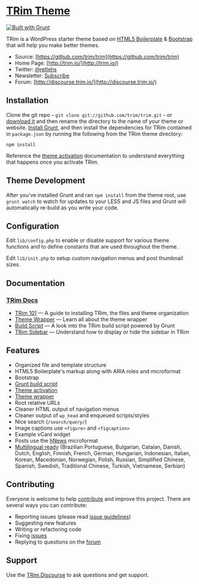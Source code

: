 # [TRim Theme](http://trim.io/)

[![Built with Grunt](https://cdn.gruntjs.com/builtwith.png)](http://gruntjs.com/)

TRim is a WordPress starter theme based on [HTML5 Boilerplate](http://html5boilerplate.com/) & [Bootstrap](http://getbootstrap.com/) that will help you make better themes.

* Source: [https://github.com/trim/trim](https://github.com/trim/trim)
* Home Page: [http://trim.io/](http://trim.io/)
* Twitter: [@retlehs](https://twitter.com/retlehs)
* Newsletter: [Subscribe](http://trim.io/subscribe/)
* Forum: [http://discourse.trim.io/](http://discourse.trim.io/)

## Installation

Clone the git repo - `git clone git://github.com/trim/trim.git` - or [download it](https://github.com/trim/trim/zipball/master) and then rename the directory to the name of your theme or website. [Install Grunt](http://gruntjs.com/getting-started), and then install the dependencies for TRim contained in `package.json` by running the following from the TRim theme directory:

```
npm install
```

Reference the [theme activation](http://trim.io/trim-101/#theme-activation) documentation to understand everything that happens once you activate TRim.

## Theme Development

After you've installed Grunt and ran `npm install` from the theme root, use `grunt watch` to watch for updates to your LESS and JS files and Grunt will automatically re-build as you write your code.

## Configuration

Edit `lib/config.php` to enable or disable support for various theme functions and to define constants that are used throughout the theme.

Edit `lib/init.php` to setup custom navigation menus and post thumbnail sizes.

## Documentation

### [TRim Docs](http://trim.io/docs/)

* [TRim 101](http://trim.io/trim-101/) — A guide to installing TRim, the files and theme organization
* [Theme Wrapper](http://trim.io/an-introduction-to-the-trim-theme-wrapper/) — Learn all about the theme wrapper
* [Build Script](http://trim.io/using-grunt-for-wordpress-theme-development/) — A look into the TRim build script powered by Grunt
* [TRim Sidebar](http://trim.io/the-trim-sidebar/) — Understand how to display or hide the sidebar in TRim

## Features

* Organized file and template structure
* HTML5 Boilerplate's markup along with ARIA roles and microformat
* Bootstrap
* [Grunt build script](http://trim.io/using-grunt-for-wordpress-theme-development/)
* [Theme activation](http://trim.io/trim-101/#theme-activation)
* [Theme wrapper](http://trim.io/an-introduction-to-the-trim-theme-wrapper/)
* Root relative URLs
* Cleaner HTML output of navigation menus
* Cleaner output of `wp_head` and enqueued scripts/styles
* Nice search (`/search/query/`)
* Image captions use `<figure>` and `<figcaption>`
* Example vCard widget
* Posts use the [hNews](http://microformats.org/wiki/hnews) microformat
* [Multilingual ready](http://trim.io/wpml/) (Brazilian Portuguese, Bulgarian, Catalan, Danish, Dutch, English, Finnish, French, German, Hungarian, Indonesian, Italian, Korean, Macedonian, Norwegian, Polish, Russian, Simplified Chinese, Spanish, Swedish, Traditional Chinese, Turkish, Vietnamese, Serbian)

## Contributing

Everyone is welcome to help [contribute](CONTRIBUTING.md) and improve this project. There are several ways you can contribute:

* Reporting issues (please read [issue guidelines](https://github.com/necolas/issue-guidelines))
* Suggesting new features
* Writing or refactoring code
* Fixing [issues](https://github.com/trim/trim/issues)
* Replying to questions on the [forum](http://discourse.trim.io/)

## Support

Use the [TRim Discourse](http://discourse.trim.io/) to ask questions and get support.
